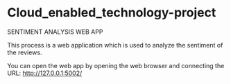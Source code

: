 # Cloud_enabled_technology-project

SENTIMENT ANALYSIS WEB APP

This process is a web application which is used to analyze the sentiment of the reviews. 

You can open the web app by opening the web browser and connecting the URL:
http://127.0.0.1:5002/



